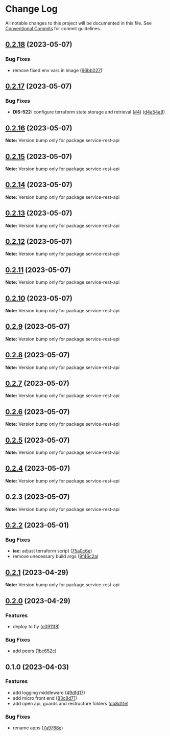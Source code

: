 # Change Log

All notable changes to this project will be documented in this file.
See [Conventional Commits](https://conventionalcommits.org) for commit guidelines.

## [0.2.18](https://github.com/amaralc/peerlab/compare/service-rest-api@0.2.17...service-rest-api@0.2.18) (2023-05-07)

### Bug Fixes

- remove fixed env vars in image ([66bb027](https://github.com/amaralc/peerlab/commit/66bb0277c542268d17173241de27433874bac82d))

## [0.2.17](https://github.com/amaralc/peerlab/compare/service-rest-api@0.2.16...service-rest-api@0.2.17) (2023-05-07)

### Bug Fixes

- **DIS-522:** configure terraform state storage and retrieval ([#4](https://github.com/amaralc/peerlab/issues/4)) ([d4a54a9](https://github.com/amaralc/peerlab/commit/d4a54a9e46f7c538c73bf6ad161c60fb040ce1d7))

## [0.2.16](https://github.com/amaralc/peerlab/compare/service-rest-api@0.2.15...service-rest-api@0.2.16) (2023-05-07)

**Note:** Version bump only for package service-rest-api

## [0.2.15](https://github.com/amaralc/peerlab/compare/service-rest-api@0.2.14...service-rest-api@0.2.15) (2023-05-07)

**Note:** Version bump only for package service-rest-api

## [0.2.14](https://github.com/amaralc/peerlab/compare/service-rest-api@0.2.13...service-rest-api@0.2.14) (2023-05-07)

**Note:** Version bump only for package service-rest-api

## [0.2.13](https://github.com/amaralc/peerlab/compare/service-rest-api@0.2.12...service-rest-api@0.2.13) (2023-05-07)

**Note:** Version bump only for package service-rest-api

## [0.2.12](https://github.com/amaralc/peerlab/compare/service-rest-api@0.2.11...service-rest-api@0.2.12) (2023-05-07)

**Note:** Version bump only for package service-rest-api

## [0.2.11](https://github.com/amaralc/peerlab/compare/service-rest-api@0.2.10...service-rest-api@0.2.11) (2023-05-07)

**Note:** Version bump only for package service-rest-api

## [0.2.10](https://github.com/amaralc/peerlab/compare/service-rest-api@0.2.9...service-rest-api@0.2.10) (2023-05-07)

**Note:** Version bump only for package service-rest-api

## [0.2.9](https://github.com/amaralc/peerlab/compare/service-rest-api@0.2.8...service-rest-api@0.2.9) (2023-05-07)

**Note:** Version bump only for package service-rest-api

## [0.2.8](https://github.com/amaralc/peerlab/compare/service-rest-api@0.2.7...service-rest-api@0.2.8) (2023-05-07)

**Note:** Version bump only for package service-rest-api

## [0.2.7](https://github.com/amaralc/peerlab/compare/service-rest-api@0.2.6...service-rest-api@0.2.7) (2023-05-07)

**Note:** Version bump only for package service-rest-api

## [0.2.6](https://github.com/amaralc/peerlab/compare/service-rest-api@0.2.5...service-rest-api@0.2.6) (2023-05-07)

**Note:** Version bump only for package service-rest-api

## [0.2.5](https://github.com/amaralc/peerlab/compare/service-rest-api@0.2.4...service-rest-api@0.2.5) (2023-05-07)

**Note:** Version bump only for package service-rest-api

## [0.2.4](https://github.com/amaralc/peerlab/compare/service-rest-api@0.2.3...service-rest-api@0.2.4) (2023-05-07)

**Note:** Version bump only for package service-rest-api

## 0.2.3 (2023-05-07)

**Note:** Version bump only for package service-rest-api

## [0.2.2](https://github.com/amaralc/micro-applications-template/compare/service-rest-api@0.2.1...service-rest-api@0.2.2) (2023-05-01)

### Bug Fixes

- **iac:** adjust terraform script ([75a0c6e](https://github.com/amaralc/micro-applications-template/commit/75a0c6ea4d52ac947760c9e3d9d200b49f66f0a9))
- remove unecessary build args ([9f46c2a](https://github.com/amaralc/micro-applications-template/commit/9f46c2a89b0c249a25a588df7033e1d3994ed44c))

## [0.2.1](https://github.com/amaralc/micro-applications-template/compare/service-rest-api@0.2.0...service-rest-api@0.2.1) (2023-04-29)

**Note:** Version bump only for package service-rest-api

## [0.2.0](https://github.com/amaralc/micro-applications-template/compare/service-rest-api@0.1.0...service-rest-api@0.2.0) (2023-04-29)

### Features

- deploy to fly ([c0911f8](https://github.com/amaralc/micro-applications-template/commit/c0911f8a0a25ea3526eb5aa1e6f203b7f7ab04e3))

### Bug Fixes

- add peers ([1bc652c](https://github.com/amaralc/micro-applications-template/commit/1bc652c5a527fa7dcfaedaa98dc1f31477a99135))

## 0.1.0 (2023-04-03)

### Features

- add logging middleware ([49dfd17](https://github.com/amaralc/micro-applications-template/commit/49dfd17f728195bd3ad7ca7a261e84df9758a0eb))
- add micro front end ([83c8d71](https://github.com/amaralc/micro-applications-template/commit/83c8d7139aa5074a7c88a302f300ca49305e1360))
- add open api, guards and restructure folders ([cb8d11e](https://github.com/amaralc/micro-applications-template/commit/cb8d11e28541707ba0232fe07a3ec7925e98a4b3))

### Bug Fixes

- rename apps ([7a9768e](https://github.com/amaralc/micro-applications-template/commit/7a9768e19b0671c4ef5845a1759c105f6ac218b2))
